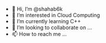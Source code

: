 - 👋 Hi, I’m @shahab6k
- 👀 I’m interested in Cloud Computing
- 🌱 I’m currently learning C++
- 💞️ I’m looking to collaborate on ...
- 📫 How to reach me ...

<!---
shahab6k/shahab6k is a ✨ special ✨ repository because its `README.md` (this file) appears on your GitHub profile.
You can click the Preview link to take a look at your changes.
--->
